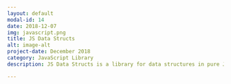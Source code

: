 ```yaml
---
layout: default
modal-id: 14
date: 2018-12-07
img: javascript.png
title: JS Data Structs
alt: image-alt
project-date: December 2018
category: JavaScript Library
description: JS Data Structs is a library for data structures in pure JavaScript. You can include it in your project either via <a href="https://www.npmjs.com/package/js-data-structs"> npm</a> or a <a href="https://www.jsdelivr.com/package/npm/js-data-structs"> script tag </a> <br> Read the <a href="https://data-structs.netlify.com/"> Documentation</a> Or fork it on GitHub<a href="https://github.com/Aveek-Saha/js-data-structs"> js-data-structs</a> <br><div>Icons made by <a href="https://www.flaticon.com/authors/smashicons" title="Smashicons">Smashicons</a> from <a href="https://www.flaticon.com/" 			    title="Flaticon">www.flaticon.com</a> is licensed by <a href="http://creativecommons.org/licenses/by/3.0/" title="Creative Commons BY 3.0" target="_blank">CC 3.0 BY</a></div>

---
```

